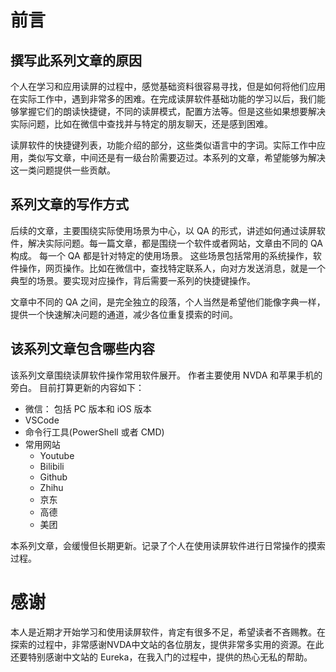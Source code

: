 # 前言

## 撰写此系列文章的原因

个人在学习和应用读屏的过程中，感觉基础资料很容易寻找，但是如何将他们应用在实际工作中，遇到非常多的困难。在完成读屏软件基础功能的学习以后，我们能够掌握它们的朗读快捷键，不同的读屏模式，配置方法等。但是这些如果想要解决实际问题，比如在微信中查找并与特定的朋友聊天，还是感到困难。 

读屏软件的快捷键列表，功能介绍的部分，这些类似语言中的字词。实际工作中应用，类似写文章，中间还是有一级台阶需要迈过。本系列的文章，希望能够为解决这一类问题提供一些贡献。

## 系列文章的写作方式

后续的文章，主要围绕实际使用场景为中心，以 QA 的形式，讲述如何通过读屏软件，解决实际问题。每一篇文章，都是围绕一个软件或者网站，文章由不同的 QA 构成。
每一个 QA 都是针对特定的使用场景。
这些场景包括常用的系统操作，软件操作，网页操作。比如在微信中，查找特定联系人，向对方发送消息，就是一个典型的场景。要实现对应操作，背后需要一系列的快捷键操作。

文章中不同的 QA 之间，是完全独立的段落，个人当然是希望他们能像字典一样，提供一个快速解决问题的通道，减少各位重复摸索的时间。


## 该系列文章包含哪些内容

该系列文章围绕读屏软件操作常用软件展开。
作者主要使用 NVDA 和苹果手机的旁白。
目前打算更新的内容如下：

* 微信： 包括 PC 版本和 iOS 版本
* VSCode
* 命令行工具(PowerShell 或者 CMD)
* 常用网站
    * Youtube
    * Bilibili
    * Github
    * Zhihu
    * 京东
    * 高德
    * 美团

本系列文章，会缓慢但长期更新。记录了个人在使用读屏软件进行日常操作的摸索过程。


# 感谢

本人是近期才开始学习和使用读屏软件，肯定有很多不足，希望读者不吝赐教。在探索的过程中，非常感谢NVDA中文站的各位朋友，提供非常多实用的资源。在此还要特别感谢中文站的 Eureka，在我入门的过程中，提供的热心无私的帮助。 
